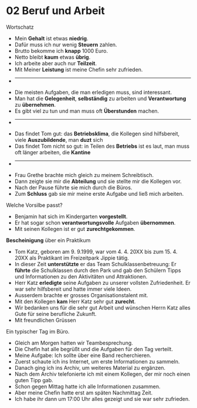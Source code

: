 # 02 Beruf und Arbeit

Wortschatz

* Mein **Gehalt** ist etwas **niedrig**.
* Dafür muss ich nur wenig **Steuern** zahlen.
* Brutto bekomme ich **knapp** 1000 Euro.
* Netto bleibt **kaum** etwas **übrig**.
* Ich arbeite aber auch nur **Teilzeit**.
* Mit Meiner **Leistung** ist meine Chefin sehr zufrieden.
* -----
* Die meisten Aufgaben, die man erledigen muss, sind interessant.
* Man hat die **Gelegenheit**, **selbständig** zu arbeiten und **Verantwortung** zu **übernehmen**.
* Es gibt viel zu tun und man muss oft **Überstunden** machen.
* -----
* Das findet Tom gut: das **Betriebsklima**, die Kollegen sind hilfsbereit, viele **Auszubildende**, man **duzt** sich
* Das findet Tom nicht so gut: in Teilen des **Betriebs** ist es laut, man muss oft länger arbeiten, die **Kantine**
* -----
* Frau Grethe brachte mich gleich zu meinem Schreibtisch.
* Dann zeigte sie mir die **Abteilung** und sie stellte mir die Kollegen vor.
* Nach der Pause führte sie mich durch die Büros.
* Zum **Schluss** gab sie mir meine erste Aufgabe und ließ mich arbeiten.

Welche Vorsilbe passt? 

* Benjamin hat sich im Kindergarten **vorgestellt**.
* Er hat sogar schon **verantwortungsvolle** Aufgaben **übernommen**.
* Mit seinen Kollegen ist er gut **zurechtgekommen**.

**Bescheinigung** über ein Praktikum

* Tom Katz, geboren am 9. 9.1999, war vom 4. 4. 20XX bis zum 15. 4. 20XX als Praktikant im Freizeitpark Jippie tätig.
* In dieser Zeit **unterstützte** er das Team Schulklassenbetreuung: Er **führte** die Schulklassen durch den Park und gab den Schülern Tipps und Informationen zu den Aktivitäten und Attraktionen.
* Herr Katz **erledigte** seine Aufgaben zu unserer vollsten Zufriedenheit. Er war sehr hilfsbereit und hatte immer viele Ideen.
* Ausserdem brachte er grosses Organisationstalent mit.
* Mit den Kollegen **kam** Herr Katz sehr gut **zurecht**.
* Wir bedanken uns für die sehr gut Arbeit und wünschen Herrn Katz alles Gute für seine berufliche Zukunft.
* Mit freundlichen Grüssen

Ein typischer Tag im Büro.

* Gleich am Morgen hatten wir Teambesprechung.
* Die Chefin hat alle begrüßt und die Aufgaben für den Tag verteilt.
* Meine Aufgabe: Ich sollte über eine Band recherchieren.
* Zuerst schaute ich ins Internet, um erste Informationen zu sammeln.
* Danach ging ich ins Archiv, um weiteres Material zu ergänzen.
* Nach dem Archiv telefonierte ich mit einem Kollegen, der mir noch einen guten Tipp gab.
* Schon gegen Mittag hatte ich alle Informationen zusammen.
* Aber meine Chefin hatte erst am späten Nachmittag Zeit.
* Ich habe ihr dann um 17:00 Uhr alles gezeigt und sie war sehr zufrieden.

